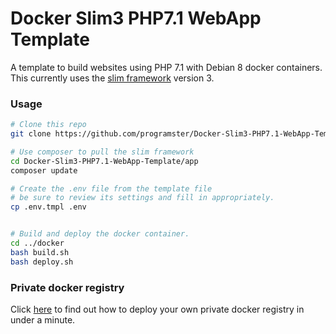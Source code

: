 # Docker Slim3 PHP7.1 WebApp Template

A template to build websites using PHP 7.1 with Debian 8 docker containers. This currently uses the [slim framework](http://www.slimframework.com/) version 3.

### Usage

```bash
# Clone this repo
git clone https://github.com/programster/Docker-Slim3-PHP7.1-WebApp-Template.git

# Use composer to pull the slim framework
cd Docker-Slim3-PHP7.1-WebApp-Template/app
composer update

# Create the .env file from the template file
# be sure to review its settings and fill in appropriately.
cp .env.tmpl .env


# Build and deploy the docker container.
cd ../docker
bash build.sh
bash deploy.sh
```

### Private docker registry
Click [here](http://blog.programster.org/2015/03/17/run-your-own-private-docker-registry/) to find out how to deploy your own private docker registry in under a minute.
